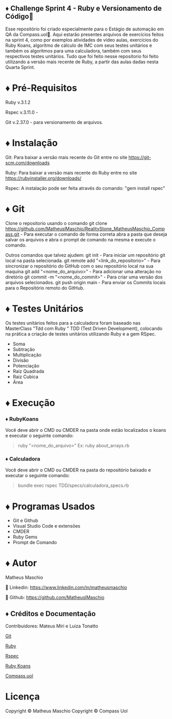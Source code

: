 ## ♦️ Challenge Sprint 4 - Ruby e Versionamento de Código🧭
Esse repositório foi criado especialmente para o Estágio de automação em QA da Compass.uol🧭.
Aqui estarão presentes arquivos de exercícios feitos na sprint 4, como por exemplos atividades de video aulas, exercícios do Ruby Koans, algoritmo de cálculo de IMC com seus testes unitários e também os algoritmos para uma calculadora, também com seus respectivos testes unitários.
Tudo que foi feito nesse repositorio foi feito utilizando a versão mais recente de Ruby, a partir das aulas dadas nesta Quarta Sprint.

# ♦️ Pré-Requisitos
Ruby v.3.1.2 

Rspec v.3.11.0 -

Git v.2.37.0 - para versionamento de arquivos.

# ♦️ Instalação
Git: Para baixar a versão mais recente do Git entre no site https://git-scm.com/downloads

Ruby: Para baixar a versão mais recente do Ruby entre no site https://rubyinstaller.org/downloads/

Rspec: A instalação pode ser feita através do comando:  "gem install rspec"

# ♦️ Git
Clone o repositorio usando o comando git clone https://github.com/MatheuslMaschio/RealityStone_MatheusMaschio_Compass.git - Para executar o comando de forma correta abra a pasta que deseja salvar os arquivos e abra o prompt de comando na mesma e execute o comando.

Outros comandos que talvez ajudem:
git init - Para iniciar um repositório git local na pasta selecionada.
git remote add "<link_do_repositorio>" - Para sincronizar o repositório do GitHub com o seu repositório local na sua maquina 
git add "<nome_do_arquivo>" -  Para adicionar uma alteração no diretório
git commit -m "<nome_do_commit>" - Para criar uma versão dos arquivos selecionados.
git push origin main - Para enviar os Commits locais para o Repositório remoto do GitHub.

#  ♦️ ️Testes Unitários
Os testes unitários feitos para a calculadora foram baseado nas MasterClass "Tdd com Ruby " TDD (Test Driven Development), colocando na prática a criação de testes unitários utilizando Ruby e a gem RSpec.

* Soma
* Subtração
* Multiplicação
* Divisão
* Potenciação
* Raiz Quadrada
* Raiz Cubica
* Área

# ♦️ Execução 
### ♦️ RubyKoans
Você deve abrir o CMD ou CMDER na pasta onde estão localizados o koans e executar o seguinte comando:
> ruby "<nome_do_arquivo>"
Ex: ruby about_arrays.rb

### ♦️ Calculadora
Você deve abrir o CMD ou CMDER na pasta do repositório baixado e executar o seguinte comando:
> bundle exec rspec TDD/specs/calculadora_specs.rb

# ♦️ Programas Usados
* Git e Github
* Visual Studio Code e extensões
* CMDER
* Ruby Gems
* Prompt de Comando
# ♦️ Autor 
Matheus Maschio

 🔗 Linkedin: https://www.linkedin.com/in/matheusmaschio
 
 🔗 Github: https://github.com/MatheuslMaschio
 
 ## ♦️ Créditos e Documentação
 Contribuidores: Mateus Miri e Luiza Tonatto
 
 [Git](https://git-scm.com)
 
 [Ruby](https://rubyinstaller.org/downloads/)
 
 [Rspec](https://rspec.info)
 
 [Ruby Koans](http://rubykoans.com)
 
 [Compass.uol](https://compass.uol)
 
 # Licença
 Copyright © Matheus Maschio
 Copyright © Compass Uol


